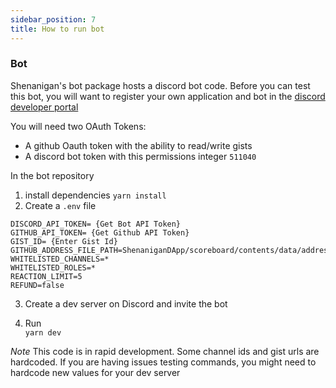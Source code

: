 ```yaml
---
sidebar_position: 7
title: How to run bot
---
```

### Bot
Shenanigan's bot package hosts a discord bot code. Before you can test this bot, you will want to register your own application and bot in the [discord developer portal](https://discord.com/developers/applications)

You will need two OAuth Tokens:
  - A github Oauth token with the ability to read/write gists
  - A discord bot token with this permissions integer `511040`

In the bot repository
1. install dependencies
    `yarn install`
2. Create a `.env` file

```
DISCORD_API_TOKEN= {Get Bot API Token}
GITHUB_API_TOKEN= {Get Github API Token}
GIST_ID= {Enter Gist Id}
GITHUB_ADDRESS_FILE_PATH=ShenaniganDApp/scoreboard/contents/data/addressbook.json
WHITELISTED_CHANNELS=*
WHITELISTED_ROLES=*
REACTION_LIMIT=5
REFUND=false
```

3. Create a dev server on Discord and invite the bot

4. Run  
  `yarn dev`
  
*Note* This code is in rapid development. Some channel ids and gist urls are hardcoded. If you are having issues testing commands, you might need to hardcode new values for your dev server